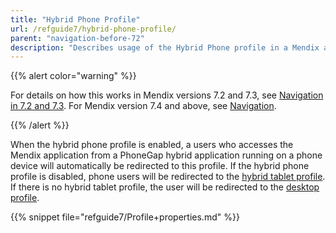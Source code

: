 ```yaml
---
title: "Hybrid Phone Profile"
url: /refguide7/hybrid-phone-profile/
parent: "navigation-before-72"
description: "Describes usage of the Hybrid Phone profile in a Mendix app for Mendix versions 7.0 and 7.1."
---
```


{{% alert color="warning" %}}

For details on how this works in Mendix versions 7.2 and 7.3, see [Navigation in 7.2 and 7.3](/refguide7/navigation-in-72-and-73/). For Mendix version 7.4 and above, see [Navigation](/refguide7/navigation/).

{{% /alert %}}

When the hybrid phone profile is enabled, a users who accesses the Mendix application from a PhoneGap hybrid application running on a phone device will automatically be redirected to this profile. If the hybrid phone profile is disabled, phone users will be redirected to the [hybrid tablet profile](/refguide7/hybrid-tablet-profile/). If there is no hybrid tablet profile, the user will be redirected to the [desktop profile](/refguide7/desktop-profile/).

{{% snippet file="refguide7/Profile+properties.md" %}}
